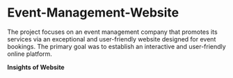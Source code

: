 # Event-Management-Website
The project focuses on an event management company that promotes its services via an exceptional and user-friendly website designed for event bookings. The primary goal was to establish an interactive and user-friendly online platform.

**Insights of Website**

